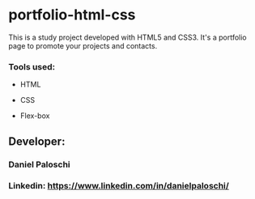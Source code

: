 # portfolio-html-css
This is a study project developed with HTML5 and CSS3. It's a portfolio page to promote your projects and contacts.

### Tools used:

* HTML

* CSS

* Flex-box

## Developer:

### Daniel Paloschi

### Linkedin: https://www.linkedin.com/in/danielpaloschi/
